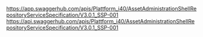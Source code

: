 https://app.swaggerhub.com/apis/Plattform_i40/AssetAdministrationShellRepositoryServiceSpecification/V3.0.1_SSP-001
https://api.swaggerhub.com/apis/Plattform_i40/AssetAdministrationShellRepositoryServiceSpecification/V3.0.1_SSP-001